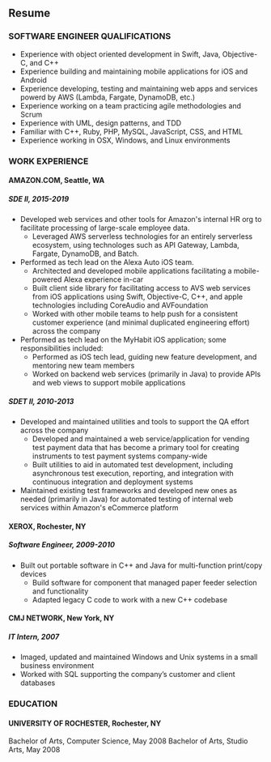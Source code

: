 ## Resume
### SOFTWARE ENGINEER QUALIFICATIONS
* Experience with object oriented development in Swift, Java, Objective-C, and C++
* Experience building and maintaining mobile applications for iOS and Android 
* Experience developing, testing and maintaining web apps and services powerd by AWS (Lambda, Fargate, DynamoDB, etc.)
* Experience working on a team practicing agile methodologies and Scrum
* Experience with UML, design patterns, and TDD
* Familiar with C++, Ruby, PHP, MySQL, JavaScript, CSS, and HTML
* Experience working in OSX, Windows, and Linux environments

### WORK EXPERIENCE
#### AMAZON.COM, Seattle, WA
##### SDE II, 2015-2019
* Developed web services and other tools for Amazon's internal HR org to facilitate processing of large-scale employee data.
  * Leveraged AWS serverless technologies for an entirely serverless ecosystem, using technologes such as API Gateway, Lambda, Fargate, DynamoDB, and Batch.
* Performed as tech lead on the Alexa Auto iOS team.
  * Architected and developed mobile applications facilitating a mobile-powered Alexa experience in-car
  * Built client side library for facilitating access to AVS web services from iOS applications using Swift, Objective-C, C++, and apple technologies including CoreAudio and AVFoundation
  * Worked with other mobile teams to help push for a consistent customer experience (and minimal duplicated engineering effort) across the company
* Performed as tech lead on the MyHabit iOS application; some responsibilities included:
  * Performed as iOS tech lead, guiding new feature development, and mentoring new team members
  * Worked on backend web services (primarily in Java) to provide APIs and web views to support mobile applications
##### SDET II, 2010-2013
* Developed and maintained utilities and tools to support the QA effort across the company
  * Developed and maintained a web service/application for vending test payment data that has become a primary tool for creating instruments to test payment systems company-wide
  * Built utilities to aid in automated test development, including asynchronous test execution, reporting, and integration with continuous integration and deployment systems
* Maintained existing test frameworks and developed new ones as needed (primarily in Java) for automated testing of internal web services within Amazon's eCommerce platform

#### XEROX, Rochester, NY
##### Software Engineer, 2009-2010
* Built out portable software in C++ and Java for multi-function print/copy devices
  * Build software for component that managed paper feeder selection and functionality
  * Adapted legacy C code to work with a new C++ codebase

#### CMJ NETWORK, New York, NY
##### IT Intern, 2007
* Imaged, updated and maintained Windows and Unix systems in a small business environment
* Worked with SQL supporting the company’s customer and client databases

### EDUCATION
#### UNIVERSITY OF ROCHESTER, Rochester, NY
Bachelor of Arts, Computer Science, May 2008
Bachelor of Arts, Studio Arts, May 2008

